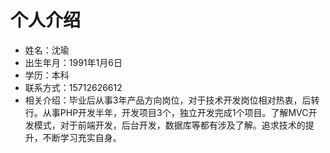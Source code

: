 # 个人介绍

* 姓名：沈瑜
* 出生年月：1991年1月6日
* 学历：本科
* 联系方式：15712626612
* 相关介绍：毕业后从事3年产品方向岗位，对于技术开发岗位相对热衷，后转行。从事PHP开发半年，开发项目3个，独立开发完成1个项目。了解MVC开发模式，对于前端开发，后台开发，数据库等都有涉及了解。追求技术的提升，不断学习充实自身。


